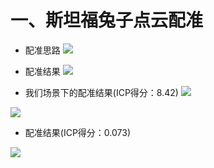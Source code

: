 # 一、斯坦福兔子点云配准

- 配准思路
![](https://github.com/Darren-pty/darren/raw/main/Learning%20of%20way/Semester/picture/44.png)

- 配准结果
![](https://github.com/Darren-pty/darren/raw/main/Learning%20of%20way/Semester/picture/42.png)


- 我们场景下的配准结果(ICP得分：8.42)
![](https://github.com/Darren-pty/darren/raw/main/Learning%20of%20way/Semester/picture/46.png)

![](https://github.com/Darren-pty/darren/raw/main/Learning%20of%20way/Semester/picture/47.png)


- 配准结果(ICP得分：0.073)

![](https://github.com/Darren-pty/darren/raw/main/Learning%20of%20way/Semester/picture/48.png)

